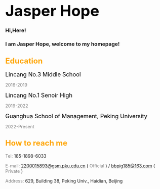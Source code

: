# <font color="black" size=10>Jasper Hope</font>
### Hi,Here! 
### I am Jasper Hope, welcome to my homepage!
  
## <font color="orange" size=5>Education</font>
  <font color="black" size=4>Lincang No.3 Middle School</font>
 
 
  <font color="gray">2016-2019</font>
  
  
  <font color="black" size=4>Lincang No.1 Senoir High</font>
  
  
  <font color="gray">2019-2022</font>
  
  
  <font color="black" size=4>Guanghua School of Management, Peking University</font>
  
  
  <font color="gray">2022-Present</font>
  
  
## <font color="orange" size=5>How to reach me</font>
  <font color="gray">Tel:</font> 185-1898-6033
  
  <font color="gray">E-mail:</font> 2200015893@gsm.pku.edu.cn ( <font color="gray">Official</font> ) / bbpig185@163.com ( <font color="gray">Private</font> )
  
  <font color="gray">Address:</font> 629, Building 38, Peking Univ., Haidian, Beijing
